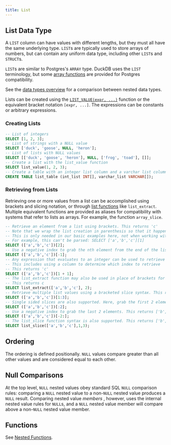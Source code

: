 ```yaml
---
title: List
---
```


## List Data Type

A `LIST` column can have values with different lengths, but they must all have the same underlying type. `LIST`s are typically used to store arrays of numbers, but can contain any uniform data type, including other `LIST`s and `STRUCT`s.

`LIST`s are similar to Postgres's `ARRAY` type. DuckDB uses the `LIST` terminology, but some [array functions](../functions/nested#list-functions) are provided for Postgres compatibility.

See the [data types overview](/docs/sql/data_types/overview) for a comparison between nested data types.

Lists can be created using the [`LIST_VALUE(expr, ...)`](../functions/nested#list-functions) function or the equivalent bracket notation `[expr, ...]`. The expressions can be constants or arbitrary expressions.

### Creating Lists
```sql
-- List of integers
SELECT [1, 2, 3];
-- List of strings with a NULL value
SELECT ['duck', 'goose', NULL, 'heron'];
-- List of lists with NULL values
SELECT [['duck', 'goose', 'heron'], NULL, ['frog', 'toad'], []];
-- Create a list with the list_value function
SELECT list_value(1, 2, 3);
-- Create a table with an integer list column and a varchar list column
CREATE TABLE list_table (int_list INT[], varchar_list VARCHAR[]);
```
### Retrieving from Lists
Retrieving one or more values from a list can be accomplished using brackets and slicing notation, or through [list functions](../functions/nested#list-functions) like `list_extract`. Multiple equivalent functions are provided as aliases for compatibility with systems that refer to lists as arrays. For example, the function `array_slice`.
```sql
-- Retrieve an element from a list using brackets. This returns 'c'
-- Note that we wrap the list creation in parenthesis so that it happens first.
-- This is only needed in our basic examples here, not when working with a list column
-- For example, this can't be parsed: SELECT ['a','b','c'][1]
SELECT (['a','b','c'])[2];
-- Use a negative index to grab the nth element from the end of the list. This returns 'c'
SELECT (['a','b','c'])[-1];
-- Any expression that evaluates to an integer can be used to retrieve a list value
-- This includes using a column to determine which index to retrieve
-- This returns 'c'
SELECT (['a','b','c'])[1 + 1];
-- The list_extract function may also be used in place of brackets for selecting individual elements. 
-- This returns c
SELECT list_extract(['a','b','c'], 2);
-- Retrieve multiple list values using a bracketed slice syntax. This returns ['b','c']
SELECT (['a','b','c'])[1:3];
-- Single sided slices are also supported. Here, grab the first 2 elements. This returns ['a','b']
SELECT (['a','b','c'])[:2];
-- Use a negative index to grab the last 2 elements. This returns ['b','c']
SELECT (['a','b','c'])[-2:];
-- The list_slice function syntax is also supported. This returns ['b','c']
SELECT list_slice(['a','b','c'],1,3);
```

## Ordering
The ordering is defined positionally. `NULL` values compare greater than all other values and are considered equal to each other.

## Null Comparisons
At the top level, `NULL` nested values obey standard SQL `NULL` comparison rules:
comparing a `NULL` nested value to a non-`NULL` nested value produces a `NULL` result.
Comparing nested value _members_ , however, uses the internal nested value rules for `NULL`s,
and a `NULL` nested value member will compare above a non-`NULL` nested value member.

## Functions
See [Nested Functions](/docs/sql/functions/nested).
